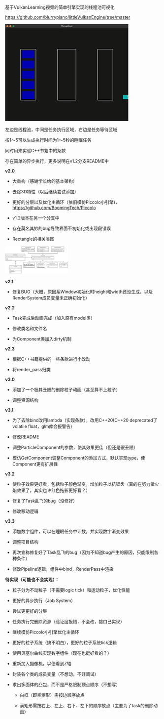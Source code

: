 基于VulkanLearning视频的简单引擎实现的线程池可视化

https://github.com/blurrypiano/littleVulkanEngine/tree/master

![ThreadPool.gif](image/ThreadPool.gif)

左边是线程池，中间是任务执行区域，右边是任务等待区域

按1～5可以生成执行时间为1～5秒的睡眠任务

同时用来实验C++书籍中的条款

存在简单的异步执行，更多说明在v1.2分支README中

**v2.0**

+ 大重构（感谢学长给的基本架构）

+ 去除3D特性（以后继续尝试添加）

+ 更好的分层以及优化主循环（依旧模仿Piccolo小引擎)，https://github.com/BoomingTech/Piccolo

+ v1.2版本在另一个分支中

+ 存在莫名其妙的bug导致界面不初始化或出现段错误

+ Rectangle的相关类图

<img alt="Rectangle.png" src="image/Rectangle.png" style="zoom:20%;"/>

**v2.1**

+ 修复BUG（大概，原因系Window初始化时height和width还没生成，以及RenderSystem成员变量未正确初始化）

**v2.2**

+ Task完成后动画完成（加入原有model类）

+ 修改类名和文件名

+ 为Component类加入dirty机制

**v2.3**

+ 根据C++书籍提供的一些条款进行小改动

+ 将render_pass归类

**v3.0**

+ 添加了一个极其丑陋的删除粒子动画（甚至算不上粒子）

+ 调整资源结构

**v3.1**

+ 为了去除bind改用lambda（实现条款），改用C++20(C++20 deprecated了volatile float，glm库会报警告)

+ 修改README

+ 调整ParticleComponent的参数，使其效果更佳（但还是很丑陋）

+ 模仿GetComponent调整Component的添加方式，默认实现type，使Component更有扩展性

**v3.2**

+ 使粒子效果更好看，包括粒子颜色渐变，增加粒子以抗锯齿（真的在努力做火焰效果了，其实也许红色拖影更好看？）

+ 修复了Task乱飞的bug（没修好）

+ 修改移动逻辑

**v3.3**

+ 添加数字组件，可以在睡眠任务中计数，并实现数字渐变效果

+ 调整项目结构

+ 再次宣称修复好了Task乱飞的bug（因为不知道bug产生的原因，只能限制各种条件）

+ 修改Pipeline逻辑，组件中bind，RenderPass中渲染

**待实现（可能也不会实现）：**

+ 粒子分为不动粒子（不需要logic tick）和运动粒子，优化性能

+ 更好的异步执行（Job System）

+ 尝试更更好的分层

+ 任务执行完删除资源（验证层报错，不会改，接口已实现）

+ 继续模仿Piccolo小引擎优化主循环

+ 更好的粒子系统（搞不明白），更好的粒子系统tick逻辑

+ 使用贝塞尔曲线实现数字组件（现在也挺好看的？）

+ 重新加入摄像机，以便看到Z轴

+ 封装各个类的成员变量（不想动，不好调试）

+ 求出多面体的凸包，而不是严格限制顶点顺序（不想写）

    + 白框（即空矩形）需按边顺序放点

    + 满矩形需按右上、左上、右下、左下的顺序放点（主要为了task的删除动画）